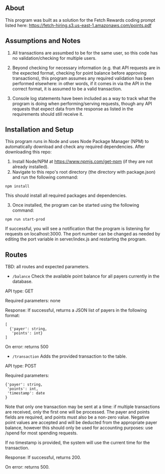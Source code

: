 ## About

This program was built as a solution for the Fetch Rewards coding prompt listed here: https://fetch-hiring.s3.us-east-1.amazonaws.com/points.pdf

## Assumptions and Notes

1. All transactions are assumbed to be for the same user, so this code has no validation/checking for multiple users.

2. Beyond checking for necessary information (e.g. that API requests are in the expected format, checking for point balance before approving transactions), this program assumes any required validation has been performed elsewhere: in other words, if it comes in via the API in the correct format, it is assumed to be a valid transaction.

3. Console log statements have been included as a way to track what the program is doing when performing/serving requests, though any API requests that expect data from the response as listed in the requirements should still receive it.

## Installation and Setup
This program runs in Node and uses Node Package Manager (NPM) to automatically download and check any required dependencies.  After downloading this repo:

1. Install Node/NPM at https://www.npmjs.com/get-npm (if they are not already installed).
2. Navigate to this repo's root directory (the directory with package.json) and run the following command:

```
npm install
```

This should install all required packages and dependencies.

3. Once installed, the program can be started using the following command:

```
npm run start-prod
```

If successful, you will see a notification that the program is listening for requests on localhost:3000.  The port number can be changed as needed by editing the port variable in server/index.js and restarting the program.

## Routes

TBD: all routes and expected parameters.

* ```/balance```
Check the  available point balance for all payers currently in the database.

API type: GET

Required parameters: none

Response: If successful, returns a JSON list of payers in the following format:

```
[
  {'payer': string,
   'points': int}
]
```
On error: returns 500

* ```/transaction```
Adds the provided transaction to the table.

API type: POST

Required parameters:
```
{'payer': string,
 'points': int,
 'timestamp': date
}
```

Note that only one transaction may be sent at a time: if multiple transactions are received, only the first one will be processed.  The payer and points fields are required, and points must also be a non-zero value.  Negative point values are accepted and will be deducted from the appropriate payer balance, however this should only be used for accounting purposes: use /spend for most spending requests.

If no timestamp is provided, the system will use the current time for the transaction.

Response: If successful, returns 200.

On error: returns 500.